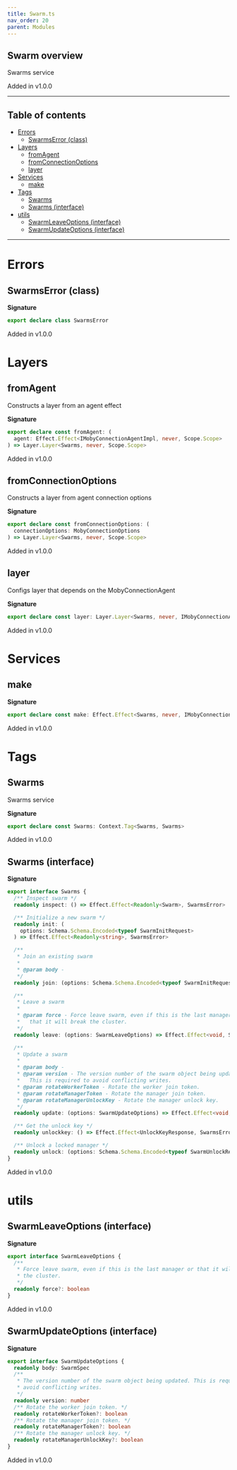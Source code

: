 ```yaml
---
title: Swarm.ts
nav_order: 20
parent: Modules
---
```


## Swarm overview

Swarms service

Added in v1.0.0

---

<h2 class="text-delta">Table of contents</h2>

- [Errors](#errors)
  - [SwarmsError (class)](#swarmserror-class)
- [Layers](#layers)
  - [fromAgent](#fromagent)
  - [fromConnectionOptions](#fromconnectionoptions)
  - [layer](#layer)
- [Services](#services)
  - [make](#make)
- [Tags](#tags)
  - [Swarms](#swarms)
  - [Swarms (interface)](#swarms-interface)
- [utils](#utils)
  - [SwarmLeaveOptions (interface)](#swarmleaveoptions-interface)
  - [SwarmUpdateOptions (interface)](#swarmupdateoptions-interface)

---

# Errors

## SwarmsError (class)

**Signature**

```ts
export declare class SwarmsError
```

Added in v1.0.0

# Layers

## fromAgent

Constructs a layer from an agent effect

**Signature**

```ts
export declare const fromAgent: (
  agent: Effect.Effect<IMobyConnectionAgentImpl, never, Scope.Scope>
) => Layer.Layer<Swarms, never, Scope.Scope>
```

Added in v1.0.0

## fromConnectionOptions

Constructs a layer from agent connection options

**Signature**

```ts
export declare const fromConnectionOptions: (
  connectionOptions: MobyConnectionOptions
) => Layer.Layer<Swarms, never, Scope.Scope>
```

Added in v1.0.0

## layer

Configs layer that depends on the MobyConnectionAgent

**Signature**

```ts
export declare const layer: Layer.Layer<Swarms, never, IMobyConnectionAgent>
```

Added in v1.0.0

# Services

## make

**Signature**

```ts
export declare const make: Effect.Effect<Swarms, never, IMobyConnectionAgent | HttpClient.client.Client.Default>
```

Added in v1.0.0

# Tags

## Swarms

Swarms service

**Signature**

```ts
export declare const Swarms: Context.Tag<Swarms, Swarms>
```

Added in v1.0.0

## Swarms (interface)

**Signature**

```ts
export interface Swarms {
  /** Inspect swarm */
  readonly inspect: () => Effect.Effect<Readonly<Swarm>, SwarmsError>

  /** Initialize a new swarm */
  readonly init: (
    options: Schema.Schema.Encoded<typeof SwarmInitRequest>
  ) => Effect.Effect<Readonly<string>, SwarmsError>

  /**
   * Join an existing swarm
   *
   * @param body -
   */
  readonly join: (options: Schema.Schema.Encoded<typeof SwarmInitRequest>) => Effect.Effect<void, SwarmsError>

  /**
   * Leave a swarm
   *
   * @param force - Force leave swarm, even if this is the last manager or
   *   that it will break the cluster.
   */
  readonly leave: (options: SwarmLeaveOptions) => Effect.Effect<void, SwarmsError>

  /**
   * Update a swarm
   *
   * @param body -
   * @param version - The version number of the swarm object being updated.
   *   This is required to avoid conflicting writes.
   * @param rotateWorkerToken - Rotate the worker join token.
   * @param rotateManagerToken - Rotate the manager join token.
   * @param rotateManagerUnlockKey - Rotate the manager unlock key.
   */
  readonly update: (options: SwarmUpdateOptions) => Effect.Effect<void, SwarmsError>

  /** Get the unlock key */
  readonly unlockkey: () => Effect.Effect<UnlockKeyResponse, SwarmsError>

  /** Unlock a locked manager */
  readonly unlock: (options: Schema.Schema.Encoded<typeof SwarmUnlockRequest>) => Effect.Effect<void, SwarmsError>
}
```

Added in v1.0.0

# utils

## SwarmLeaveOptions (interface)

**Signature**

```ts
export interface SwarmLeaveOptions {
  /**
   * Force leave swarm, even if this is the last manager or that it will break
   * the cluster.
   */
  readonly force?: boolean
}
```

Added in v1.0.0

## SwarmUpdateOptions (interface)

**Signature**

```ts
export interface SwarmUpdateOptions {
  readonly body: SwarmSpec
  /**
   * The version number of the swarm object being updated. This is required to
   * avoid conflicting writes.
   */
  readonly version: number
  /** Rotate the worker join token. */
  readonly rotateWorkerToken?: boolean
  /** Rotate the manager join token. */
  readonly rotateManagerToken?: boolean
  /** Rotate the manager unlock key. */
  readonly rotateManagerUnlockKey?: boolean
}
```

Added in v1.0.0

